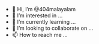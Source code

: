 - 👋 Hi, I’m @404malayalam
- 👀 I’m interested in ...
- 🌱 I’m currently learning ...
- 💞️ I’m looking to collaborate on ...
- 📫 How to reach me ...

<!---
404malayalam/404malayalam is a ✨ special ✨ repository because its `README.md` (this file) appears on your GitHub profile.
You can click the Preview link to take a look at your changes.
--->
